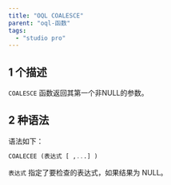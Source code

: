 ```yaml
---
title: "OQL COALESCE"
parent: "oql-函数"
tags:
  - "studio pro"
---
```


## 1 个描述

`COALESCE` 函数返回其第一个非NULL的参数。

## 2 种语法

语法如下：

```sql
COALECEE (表达式 [ ,...] )
```

`表达式` 指定了要检查的表达式，如果结果为 NULL。
